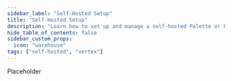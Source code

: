 ```yaml
---
sidebar_label: "Self-Hosted Setup"
title: "Self-Hosted Setup"
description: "Learn how to set up and manage a self-hosted Palette or Palette VerteX installation."
hide_table_of_contents: false
sidebar_custom_props:
  icon: "warehouse"
tags: ["self-hosted", "vertex"]
---
```


Placeholder
